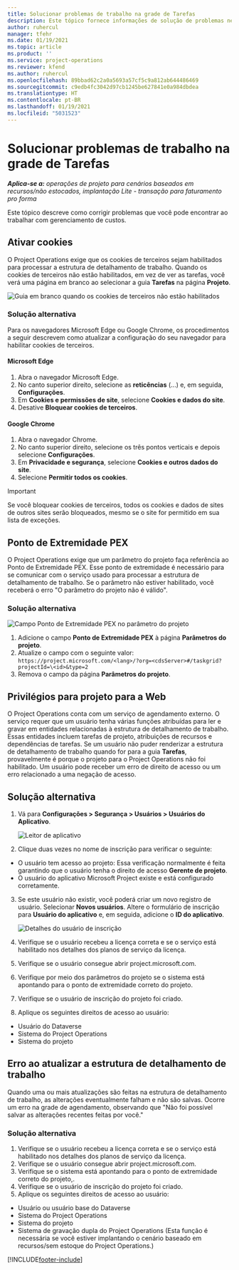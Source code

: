 ```yaml
---
title: Solucionar problemas de trabalho na grade de Tarefas
description: Este tópico fornece informações de solução de problemas necessárias ao trabalhar na grade de Tarefas.
author: ruhercul
manager: tfehr
ms.date: 01/19/2021
ms.topic: article
ms.product: ''
ms.service: project-operations
ms.reviewer: kfend
ms.author: ruhercul
ms.openlocfilehash: 89bbad62c2a0a5693a57cf5c9a812ab644486469
ms.sourcegitcommit: c9edb4fc3042d97cb1245be627841e0a984dbdea
ms.translationtype: HT
ms.contentlocale: pt-BR
ms.lasthandoff: 01/19/2021
ms.locfileid: "5031523"
---
```

# <a name="troubleshoot-working-in-the-task-grid"></a>Solucionar problemas de trabalho na grade de Tarefas 

_**Aplica-se a:** operações de projeto para cenários baseados em recursos/não estocados, implantação Lite - transação para faturamento pro forma_

Este tópico descreve como corrigir problemas que você pode encontrar ao trabalhar com gerenciamento de custos.

## <a name="enable-cookies"></a>Ativar cookies

O Project Operations exige que os cookies de terceiros sejam habilitados para processar a estrutura de detalhamento de trabalho. Quando os cookies de terceiros não estão habilitados, em vez de ver as tarefas, você verá uma página em branco ao selecionar a guia **Tarefas** na página **Projeto**.

![Guia em branco quando os cookies de terceiros não estão habilitados](media/blankschedule.png)


### <a name="workaround"></a>Solução alternativa
Para os navegadores Microsoft Edge ou Google Chrome, os procedimentos a seguir descrevem como atualizar a configuração do seu navegador para habilitar cookies de terceiros.

#### <a name="microsoft-edge"></a>Microsoft Edge

1. Abra o navegador Microsoft Edge.
2. No canto superior direito, selecione as **reticências** (...) e, em seguida, **Configurações**.
3. Em **Cookies e permissões de site**, selecione **Cookies e dados do site**.
4. Desative **Bloquear cookies de terceiros**.

#### <a name="google-chrome"></a>Google Chrome

1. Abra o navegador Chrome.
2. No canto superior direito, selecione os três pontos verticais e depois selecione **Configurações**.
3. Em **Privacidade e segurança**, selecione **Cookies e outros dados do site**.
4. Selecione **Permitir todos os cookies**.

> [!IMPORTANT]
> Se você bloquear cookies de terceiros, todos os cookies e dados de sites de outros sites serão bloqueados, mesmo se o site for permitido em sua lista de exceções.

## <a name="pex-endpoint"></a>Ponto de Extremidade PEX

O Project Operations exige que um parâmetro do projeto faça referência ao Ponto de Extremidade PEX. Esse ponto de extremidade é necessário para se comunicar com o serviço usado para processar a estrutura de detalhamento de trabalho. Se o parâmetro não estiver habilitado, você receberá o erro "O parâmetro do projeto não é válido". 

### <a name="workaround"></a>Solução alternativa
 ![Campo Ponto de Extremidade PEX no parâmetro do projeto](media/projectparameter.png)

1. Adicione o campo **Ponto de Extremidade PEX** à página **Parâmetros do projeto**.
2. Atualize o campo com o seguinte valor: `https://project.microsoft.com/<lang>/?org=<cdsServer>#/taskgrid?projectId=\<id>&type=2`
3. Remova o campo da página **Parâmetros do projeto**.

## <a name="privileges-for-project-for-the-web"></a>Privilégios para projeto para a Web

O Project Operations conta com um serviço de agendamento externo. O serviço requer que um usuário tenha várias funções atribuídas para ler e gravar em entidades relacionadas à estrutura de detalhamento de trabalho. Essas entidades incluem tarefas de projeto, atribuições de recursos e dependências de tarefas. Se um usuário não puder renderizar a estrutura de detalhamento de trabalho quando for para a guia **Tarefas**, provavelmente é porque o projeto para o Project Operations não foi habilitado. Um usuário pode receber um erro de direito de acesso ou um erro relacionado a uma negação de acesso.


## <a name="workaround"></a>Solução alternativa

1. Vá para **Configurações > Segurança > Usuários > Usuários do Aplicativo**.  

   ![Leitor de aplicativo](media/applicationuser.jpg)
   
2. Clique duas vezes no nome de inscrição para verificar o seguinte:

 - O usuário tem acesso ao projeto: Essa verificação normalmente é feita garantindo que o usuário tenha o direito de acesso **Gerente de projeto**.
 - O usuário do aplicativo Microsoft Project existe e está configurado corretamente.
 
3. Se este usuário não existir, você poderá criar um novo registro de usuário. Selecionar **Novos usuários**. Altere o formulário de inscrição para **Usuário do aplicativo** e, em seguida, adicione o **ID do aplicativo**.

   ![Detalhes do usuário de inscrição](media/applicationuserdetails.jpg)

4. Verifique se o usuário recebeu a licença correta e se o serviço está habilitado nos detalhes dos planos de serviço da licença.
5. Verifique se o usuário consegue abrir project.microsoft.com.
6. Verifique por meio dos parâmetros do projeto se o sistema está apontando para o ponto de extremidade correto do projeto.
7. Verifique se o usuário de inscrição do projeto foi criado.
8. Aplique os seguintes direitos de acesso ao usuário:

  - Usuário do Dataverse
  - Sistema do Project Operations
  - Sistema do projeto

## <a name="error-when-updating-the-work-breakdown-structure"></a>Erro ao atualizar a estrutura de detalhamento de trabalho

Quando uma ou mais atualizações são feitas na estrutura de detalhamento de trabalho, as alterações eventualmente falham e não são salvas. Ocorre um erro na grade de agendamento, observando que "Não foi possível salvar as alterações recentes feitas por você."

### <a name="workaround"></a>Solução alternativa

1. Verifique se o usuário recebeu a licença correta e se o serviço está habilitado nos detalhes dos planos de serviço da licença.
2. Verifique se o usuário consegue abrir project.microsoft.com.
3. Verifique se o sistema está apontando para o ponto de extremidade correto do projeto,.
4. Verifique se o usuário de inscrição do projeto foi criado.
5. Aplique os seguintes direitos de acesso ao usuário:
  
  - Usuário ou usuário base do Dataverse
  - Sistema do Project Operations
  - Sistema do projeto
  - Sistema de gravação dupla do Project Operations (Esta função é necessária se você estiver implantando o cenário baseado em recursos/sem estoque do Project Operations.)


[!INCLUDE[footer-include](../includes/footer-banner.md)]